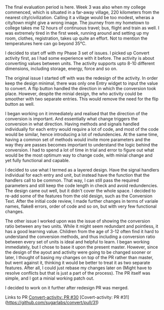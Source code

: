 The final evaluation period is here. Week 3 was also when my college commenced, which is situated in a far-away
village, 220 kilometers from the nearest city/civilization. Calling it a village would be too modest, wheras a city/town might give a wrong image.
The journey from my hometown to college takes me 12 hours of continuous travel; bus, flight and train as well. I was extremely tired in the first week,
running around and setting up my room, clothes, registration, takes up quite an effort. Not to mention the temperatures here can go beyond 35°C.

I decided to start off with my Phase 3 set of issues. I picked up Convert activity first, as I had some experience with it before. The activity is about converting
values between units. The activity supports upto 8-10 different dimensions, including storage, energy, force and so on.

The original issue I started off with was the redesign of the activity. In order keep the design minimal, there was only one Entry widget to input the value to convert.
A flip button handled the direction in which the conversion took place. However, despite the minial design, the who activity could be smoother with two separate entries.
This would remove the need for the flip button as well.

I began working on it immediately and realised that the direction of the conversion is important. And essentially what change triggers the conversion in what direction.
Having methods and signals handled individually for each entry would require a lot of code, and most of the code would be similar, hence introducing a lot of redundencies.
At the same time, having a common set of methods would invite more parameters and the way they are passes becomes important to understand the logic behind the conversion.
I had to spend a lot of time in trial and error to figure out what would be the most optimum way to change code, with minial change and yet fully functional and capable.

I decided to use what I termed as a layered design. Have the signal handlers individual for each entry and unit, but instead have the function that the handlers call to be common.
That way, I can still pass the required parameters and still keep the code length in check and avoid redundencies. The design came out well, but it didn't cover the whole space.
I decided to re-add some of the features from the old design, such as the Conversion Text.
After the initial code review, I made further changes in terms of variale names, flake8 errors, order of code and so on, but with very few functional changes.

The other issue I worked upon was the issue of showing the conversion ratio between any two units. While it might seem redundant and pointless, it has a good learning value.
Children from the age of 3-12 often find it hard to understand the conversion methods, and thus including a conversion ratio between every set of units is ideal and helpful to learn.
I began working immediately, but I chose to base it upon the present master. However, since the design of the ayout and activity were going to be changed sooner or later, I thought of basing
my changes on top of the PR rather than master, but went against it, thinking it would be better to treat it as two separate features. After all, I could just rebase my changes later on (Might have to resolve conflicts but
that is just a part of the process). The PR itself was simple, and I got a minial working patch out.

I decided to work on it further after redesign PR was merged.

Links to PR
[Convert-activity: PR #30](https://github.com/sugarlabs/convert/pull/30)
[Covert-activity: PR #31] (https://github.com/sugarlabs/convert/pull/31)